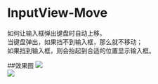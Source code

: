 # InputView-Move
如何让输入框弹出键盘时自动上移。<br>
当键盘弹出，如果挡不到输入框，那么就不移动；<br>
如果挡到输入框，则会抬起到合适的位置显示输入框。<br>

##效果图
![](https://github.com/cjq002/InputView-Move/raw/master/Media/demo.png)
<br>
![](https://github.com/cjq002/InputView-Move/raw/master/Media/demo1.png)
